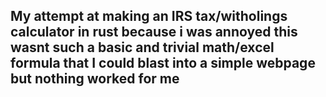 ## My attempt at making an IRS tax/witholings calculator in rust because i was annoyed this wasnt such a basic and trivial math/excel formula that I could blast into a simple webpage but nothing worked for me
